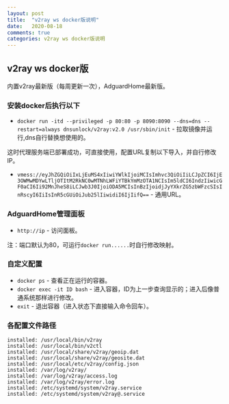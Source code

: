 ```yaml
---
layout: post
title:  "v2ray ws docker版说明"
date:   2020-08-18
comments: true
categories: v2ray ws docker版说明
---
```


## v2ray ws docker版

内置v2ray最新版（每周更新一次），AdguardHome最新版。

### 安装docker后执行以下

* `docker run -itd --privileged -p 80:80 -p 8090:8090 --dns=dns --restart=always dnsunlock/v2ray:v2.0 /usr/sbin/init`  - 拉取镜像并运行,dns自行替换想使用的。

这时代理服务端已部署成功，可直接使用，配置URL复制以下导入，并自行修改IP。

* `vmess://eyJhZGQiOiIxLjEuMS4xIiwiYWlkIjoiMCIsImhvc3QiOiIiLCJpZCI6IjE3OWMwMDYwLTljOTItM2RkNC0wMTNhLWFiYTBkYmMzOTA1NCIsIm5ldCI6IndzIiwicGF0aCI6Ii92MnJheS8iLCJwb3J0IjoiODA5MCIsInBzIjoidjJyYXkrZG5zbWFzcSIsInRscyI6IiIsInR5cGUiOiJub25lIiwidiI6IjIifQ==`  - 通用URL。

### AdguardHome管理面板

* `http://ip`  - 访问面板。

注：端口默认为80，可运行`docker run......`时自行修改映射。

### 自定义配置



* `docker ps`  - 查看正在运行的容器。
* `docker exec -it ID bash`  - 进入容器，ID为上一步查询显示的；进入后像普通系统那样进行修改。
* `exit`  - 退出容器（进入状态下直接输入命令回车）。

### 各配置文件路径

```
installed: /usr/local/bin/v2ray
installed: /usr/local/bin/v2ctl
installed: /usr/local/share/v2ray/geoip.dat
installed: /usr/local/share/v2ray/geosite.dat
installed: /usr/local/etc/v2ray/config.json
installed: /var/log/v2ray/
installed: /var/log/v2ray/access.log
installed: /var/log/v2ray/error.log
installed: /etc/systemd/system/v2ray.service
installed: /etc/systemd/system/v2ray@.service
```

